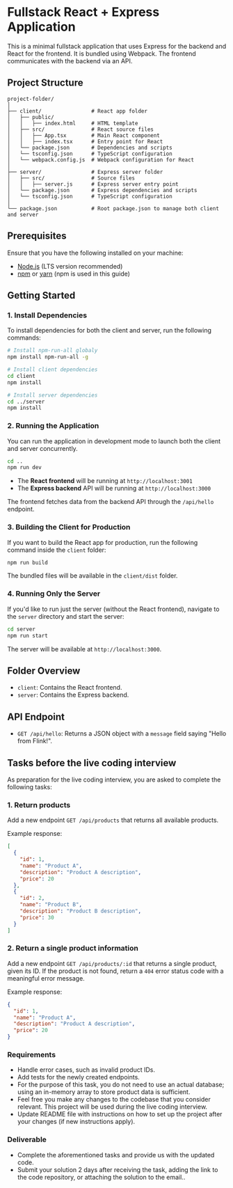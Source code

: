 # Fullstack React + Express Application

This is a minimal fullstack application that uses Express for the backend and React for the frontend. It is bundled using Webpack. The frontend communicates with the backend via an API.

## Project Structure

```
project-folder/
│
├── client/                # React app folder
│   ├── public/
│   │   ├── index.html     # HTML template
│   ├── src/               # React source files
│   │   ├── App.tsx        # Main React component
│   │   ├── index.tsx      # Entry point for React
│   └── package.json       # Dependencies and scripts
│   └── tsconfig.json      # TypeScript configuration
│   └── webpack.config.js  # Webpack configuration for React
│
├── server/                # Express server folder
│   ├── src/               # Source files
│   │   ├── server.js      # Express server entry point
│   └── package.json       # Express dependencies and scripts
│   └── tsconfig.json      # TypeScript configuration
│
└── package.json           # Root package.json to manage both client and server
```

## Prerequisites

Ensure that you have the following installed on your machine:

- [Node.js](https://nodejs.org/) (LTS version recommended)
- [npm](https://www.npmjs.com/) or [yarn](https://yarnpkg.com/) (npm is used in this guide)

## Getting Started

### 1. Install Dependencies

To install dependencies for both the client and server, run the following commands:

```bash
# Install npm-run-all globaly
npm install npm-run-all -g

# Install client dependencies
cd client
npm install

# Install server dependencies
cd ../server
npm install
```

### 2. Running the Application

You can run the application in development mode to launch both the client and server concurrently.

```bash
cd ..
npm run dev
```

- The **React frontend** will be running at `http://localhost:3001`
- The **Express backend** API will be running at `http://localhost:3000`

The frontend fetches data from the backend API through the `/api/hello` endpoint.

### 3. Building the Client for Production

If you want to build the React app for production, run the following command inside the `client` folder:

```bash
npm run build
```

The bundled files will be available in the `client/dist` folder.

### 4. Running Only the Server

If you'd like to run just the server (without the React frontend), navigate to the `server` directory and start the server:

```bash
cd server
npm run start
```

The server will be available at `http://localhost:3000`.

## Folder Overview

- `client`: Contains the React frontend.
- `server`: Contains the Express backend.

## API Endpoint

- `GET /api/hello`: Returns a JSON object with a `message` field saying "Hello from Flink!".

## Tasks before the live coding interview

As preparation for the live coding interview, you are asked to complete the following tasks:

### 1. Return products

Add a new endpoint `GET /api/products` that returns all available products.

Example response:

```json
[
  {
    "id": 1,
    "name": "Product A",
    "description": "Product A description",
    "price": 20
  },
  {
    "id": 2,
    "name": "Product B",
    "description": "Product B description",
    "price": 30
  }
]
```

### 2. Return a single product information

Add a new endpoint `GET /api/products/:id` that returns a single product, given its ID. If the product is not found, return a `404` error status code with a meaningful error message.

Example response:

```json
{
  "id": 1,
  "name": "Product A",
  "description": "Product A description",
  "price": 20
}
```

### Requirements

- Handle error cases, such as invalid product IDs.
- Add tests for the newly created endpoints.
- For the purpose of this task, you do not need to use an actual database; using an in-memory array to store product data is sufficient.
- Feel free you make any changes to the codebase that you consider relevant. This project will be used during the live coding interview.
- Update README file with instructions on how to set up the project after your changes (if new instructions apply).

### Deliverable

- Complete the aforementioned tasks and provide us with the updated code.
- Submit your solution 2 days after receiving the task, adding the link to the code repository, or attaching the solution to the email..
